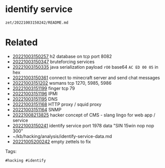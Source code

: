 # identify service

` zet/20221003150242/README.md `

# Related

- [20221003150257](/zet/20221003150257/README.md) h2 database on tcp port 8082
- [20221003150347](/zet/20221003150347/README.md) bruteforcing services
- [20221003150335](/zet/20221003150335/README.md) java serialization payload `rO0` base64 `AC ED 00 05` in hex
- [20221003150361](/zet/20221003150361/README.md) connect to minecraft server and send chat messages
- [20221003151202](/zet/20221003151202/README.md) wsmans tcp 1270, 5985, 5986
- [20221003151199](/zet/20221003151199/README.md) finger tcp 79
- [20221003151196](/zet/20221003151196/README.md) IPMI
- [20221003151195](/zet/20221003151195/README.md) DNS
- [20221003151168](/zet/20221003151168/README.md) HTTP proxy / squid proxy
- [20221003151164](/zet/20221003151164/README.md) SNMP
- [20221008213825](/zet/20221008213825/README.md) hacker concept of CMS - slang lingo for web app / service
- [20221003150241](/zet/20221003150241/README.md) identify service port 1978 data "SIN 15win nop nop 300"
- ~/kb/hacking/analysis/identify-service-data.md
- [20221005200242](/zet/20221005200242/README.md) empty zettels to fix

Tags:

    #hacking #identify 
